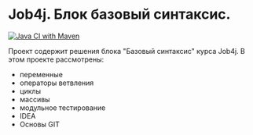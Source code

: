 # Job4j. Блок базовый синтаксис.
[![Java CI with Maven](https://github.com/svoh86/-job4j_elementary/actions/workflows/maven.yml/badge.svg)](https://github.com/svoh86/-job4j_elementary/actions/workflows/maven.yml)

Проект содержит решения блока "Базовый синтаксис" курса Job4j.
В этом проекте рассмотрены: 
- переменные
- операторы ветвления
- циклы
- массивы
- модульное тестирование
- IDEA
- Основы GIT